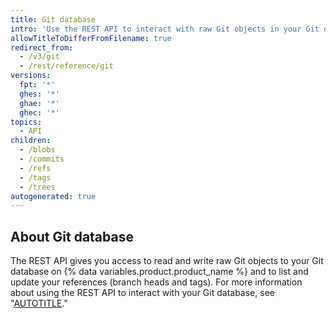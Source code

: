 ```yaml
---
title: Git database
intro: 'Use the REST API to interact with raw Git objects in your Git database on {% data variables.product.product_name %} and to list and update Git references (branch heads and tags).'
allowTitleToDifferFromFilename: true
redirect_from:
  - /v3/git
  - /rest/reference/git
versions:
  fpt: '*'
  ghes: '*'
  ghae: '*'
  ghec: '*'
topics:
  - API
children:
  - /blobs
  - /commits
  - /refs
  - /tags
  - /trees
autogenerated: true
---
```


## About Git database

The REST API gives you access to read and write raw Git objects to your Git database on {% data variables.product.product_name %} and to list and update your references (branch heads and tags). For more information about using the REST API to interact with your Git database, see "[AUTOTITLE](/rest/guides/using-the-rest-api-to-interact-with-your-git-database)."


<!-- Content after this section is automatically generated -->
